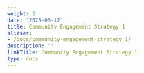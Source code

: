 ```yaml
---
weight: 2
date: '2025-06-12'
title: Community Engagement Strategy 1
aliases:
- /docs/community-engagement-strategy_1/
description: ''
linkTitle: Community Engagement Strategy 1
type: docs
---
```


